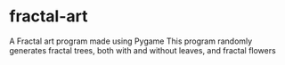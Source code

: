 # fractal-art
A Fractal art program made using Pygame
This program randomly generates fractal trees, both with and without leaves, and fractal flowers
